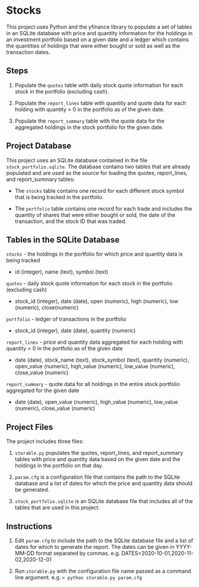 # Stocks
This project uses Python and the yfinance library to populate a set of tables in an SQLite database with price and quantity information for the holdings in an investment portfolio based on a given date and a ledger which contains the quantities of holdings that were either bought or sold as well as the transaction dates.

## Steps
1. Populate the `quotes` table with daily stock quote information for each stock in the portfolio (excluding cash).

2. Populate the `report_lines` table with quantity and quote data for each holding with quantity > 0 in the portfolio as of the given date.

3. Populate the `report_summary` table with the quote data for the aggregated holdings in the stock portfolio for the given date.

## Project Database
This project uses an SQLite database contained in the file `stock_portfolio.sqlite`.
The database contains two tables that are already populated and are used as the source for loading the quotes, report_lines, and report_summary tables:

* The `stocks` table contains one record for each different stock symbol that is being tracked in the portfolio.

* The `portfolio` table contains one record for each trade and includes the quantity of shares that were either bought or sold, the date of the transaction, and the stock ID that was traded.

## Tables in the SQLite Database
`stocks` - the holdings in the portfolio for which price and quantity data is being tracked
* id (integer), name (text), symbol (text)

`quotes` - daily stock quote information for each stock in the portfolio (excluding cash)
* stock_id (integer), date (date), open (numeric), high (numeric), low (numeric), close(numeric)

`portfolio` - ledger of transactions in the portfolio
* stock_id (integer), date (date), quantity (numeric)

`report_lines` - price and quantity data aggregated for each holding with quantity > 0 in the portfolio as of the given date
* date (date), stock_name (text), stock_symbol (text), quantity (numeric), open_value (numeric), high_value (numeric), low_value (numeric), close_value (numeric)

`report_summary` - quote data for all holdings in the entire stock portfolio aggregated for the given date
* date (date), open_value (numeric), high_value (numeric), low_value (numeric), close_value (numeric)


## Project Files
The project includes three files:

1. `storable.py` populates the quotes, report_lines, and report_summary tables with price and quantity data based on the given date and the holdings in the portfolio on that day.

2. `param.cfg` is a configuration file that contains the path to the SQLite database and a list of dates for which the price and quantity data should be generated.

3. `stock_portfolio.sqlite` is an SQLite database file that includes all of the tables that are used in this project.

## Instructions

1. Edit `param.cfg` to include the path to the SQLite database file and a list of dates for which to generate the report. The dates can be given in YYYY-MM-DD format separated by commas. e.g. DATES=2020-10-01,2020-11-02,2020-12-01

2. Run `storable.py` with the configuration file name passed as a command line argument. e.g. `> python storable.py param.cfg`

